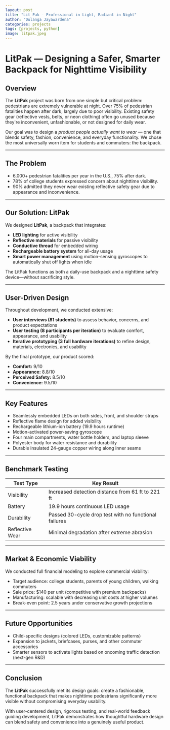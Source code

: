 ```yaml
---
layout: post
title: "Lit Pak - Professional in Light, Radiant in Night"
author: "Dulanga Jayawardena"
categories: projects
tags: [projects, python]
image: litpak.jpeg
---
```


# LitPak — Designing a Safer, Smarter Backpack for Nighttime Visibility

## Overview

The **LitPak** project was born from one simple but critical problem: pedestrians are extremely vulnerable at night. Over 75% of pedestrian fatalities happen after dark, largely due to poor visibility. Existing safety gear (reflective vests, belts, or neon clothing) often go unused because they're inconvenient, unfashionable, or not designed for daily wear.

Our goal was to design a *product people actually want to wear* — one that blends safety, fashion, convenience, and everyday functionality. We chose the most universally worn item for students and commuters: the backpack.

---

## The Problem

- 6,000+ pedestrian fatalities per year in the U.S., 75% after dark.
- 78% of college students expressed concern about nighttime visibility.
- 90% admitted they never wear existing reflective safety gear due to appearance and inconvenience.

---

## Our Solution: LitPak

We designed **LitPak**, a backpack that integrates:

- **LED lighting** for active visibility
- **Reflective materials** for passive visibility
- **Conductive thread** for embedded wiring
- **Rechargeable battery system** for all-day usage
- **Smart power management** using motion-sensing gyroscopes to automatically shut off lights when idle

The LitPak functions as both a daily-use backpack and a nighttime safety device—without sacrificing style.

---

## User-Driven Design

Throughout development, we conducted extensive:

- **User interviews (81 students)** to assess behavior, concerns, and product expectations
- **User testing (8 participants per iteration)** to evaluate comfort, appearance, and usability
- **Iterative prototyping (3 full hardware iterations)** to refine design, materials, electronics, and usability

By the final prototype, our product scored:

- **Comfort:** 9/10  
- **Appearance:** 8.8/10  
- **Perceived Safety:** 8.5/10  
- **Convenience:** 9.5/10

---

## Key Features

- Seamlessly embedded LEDs on both sides, front, and shoulder straps
- Reflective flame design for added visibility
- Rechargeable lithium-ion battery (19.9 hours runtime)
- Motion-activated power-saving gyroscope
- Four main compartments, water bottle holders, and laptop sleeve
- Polyester body for water resistance and durability
- Durable insulated 24-gauge copper wiring along inner seams

---

## Benchmark Testing

| Test Type | Key Result |
| --------- | ---------- |
| Visibility | Increased detection distance from 61 ft to 221 ft |
| Battery | 19.9 hours continuous LED usage |
| Durability | Passed 30-cycle drop test with no functional failures |
| Reflective Wear | Minimal degradation after extreme abrasion |

---

## Market & Economic Viability

We conducted full financial modeling to explore commercial viability:

- Target audience: college students, parents of young children, walking commuters
- Sale price: $140 per unit (competitive with premium backpacks)
- Manufacturing: scalable with decreasing unit costs at higher volumes
- Break-even point: 2.5 years under conservative growth projections

---

## Future Opportunities

- Child-specific designs (colored LEDs, customizable patterns)
- Expansion to jackets, briefcases, purses, and other commuter accessories
- Smarter sensors to activate lights based on oncoming traffic detection (next-gen R&D)

---

## Conclusion

The **LitPak** successfully met its design goals: create a fashionable, functional backpack that makes nighttime pedestrians significantly more visible without compromising everyday usability.

With user-centered design, rigorous testing, and real-world feedback guiding development, LitPak demonstrates how thoughtful hardware design can blend safety and convenience into a genuinely useful product.